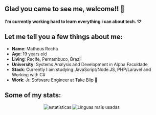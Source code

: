 ## Glad you came to see me, welcome!! 👋

 #### I'm currently working hard to learn everything i can about tech. ♡

## Let me tell you a few things about me:
* **Name**: Matheus Rocha
* **Age**: 19 years old
* **Living**: Recife, Pernambuco, Brazil
* **University**: Systems Analysis and Development in Alpha Faculdade
* **Stack**: Currently I am studying JavaScript/Node.JS, PHP/Laravel and Working with C#
* **Work**: Jr. Software Engineer at Take Blip 💙

## Some of my stats:
<p align="center">
<img src="https://github-readme-stats.vercel.app/api?username=Mathz78&show_icons=true&theme=white" alt="estatísticas"/>

<img src="https://github-readme-stats.vercel.app/api/top-langs/?username=Mathz78&layout=compact" alt="Línguas mais usadas"/>
</p>

<!--
**Mathz78/Mathz78** is a ✨ _special_ ✨ repository because its `README.md` (this file) appears on your GitHub profile.

Here are some ideas to get you started:
- 🔭 I’m currently working on ...
- 🌱 I’m currently learning ...
- 👯 I’m looking to collaborate on ...
- 🤔 I’m looking for help with ...
- 💬 Ask me about ...
- 📫 How to reach me: ...
- 😄 Pronouns: ...
- ⚡ Fun fact: ...
-->
